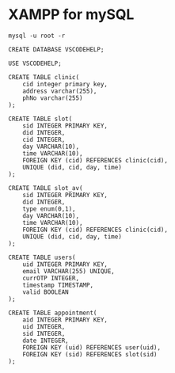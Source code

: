 # XAMPP for mySQL

```mysql -u root -r```

```CREATE DATABASE VSCODEHELP;```

```USE VSCODEHELP;```

```
CREATE TABLE clinic(
    cid integer primary key,
    address varchar(255),
    phNo varchar(255)
);
```

```
CREATE TABLE slot(
    sid INTEGER PRIMARY KEY,
    did INTEGER,
    cid INTEGER,
    day VARCHAR(10),
    time VARCHAR(10),
    FOREIGN KEY (cid) REFERENCES clinic(cid),
    UNIQUE (did, cid, day, time)
);
```
```
CREATE TABLE slot_av(
    sid INTEGER PRIMARY KEY,
    did INTEGER,
    type enum(0,1),
    day VARCHAR(10),
    time VARCHAR(10),
    FOREIGN KEY (cid) REFERENCES clinic(cid),
    UNIQUE (did, cid, day, time)
);
```

```
CREATE TABLE users(
    uid INTEGER PRIMARY KEY,
    email VARCHAR(255) UNIQUE,
    currOTP INTEGER,
    timestamp TIMESTAMP,
    valid BOOLEAN
);
```

```
CREATE TABLE appointment(
    aid INTEGER PRIMARY KEY,
    uid INTEGER,
    sid INTEGER,
    date INTEGER,
    FOREIGN KEY (uid) REFERENCES user(uid),
    FOREIGN KEY (sid) REFERENCES slot(sid)
);
```